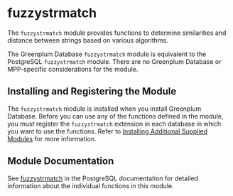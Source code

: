 # fuzzystrmatch 

The `fuzzystrmatch` module provides functions to determine similarities and distance between strings based on various algorithms.

The Greenplum Database `fuzzystrmatch` module is equivalent to the PostgreSQL `fuzzystrmatch` module. There are no Greenplum Database or MPP-specific considerations for the module.

## <a id="topic_reg"></a>Installing and Registering the Module 

The `fuzzystrmatch` module is installed when you install Greenplum Database. Before you can use any of the functions defined in the module, you must register the `fuzzystrmatch` extension in each database in which you want to use the functions. Refer to [Installing Additional Supplied Modules](../../install_guide/install_modules.html) for more information.

## <a id="topic_info"></a>Module Documentation 

See [fuzzystrmatch](https://www.postgresql.org/docs/12/fuzzystrmatch.html) in the PostgreSQL documentation for detailed information about the individual functions in this module.

